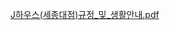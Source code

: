 [J하우스(세종대점)규정_및_생활안내.pdf](https://github.com/songeunwoo/announcement/files/12414572/J._._.pdf)
